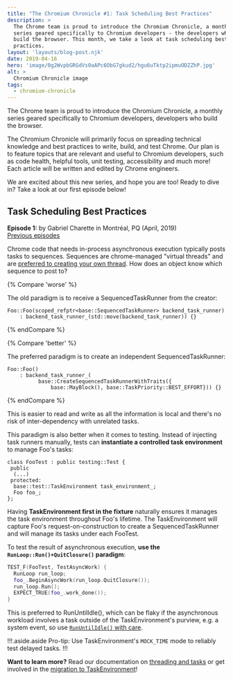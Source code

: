 ```yaml
---
title: "The Chromium Chronicle #1: Task Scheduling Best Practices"
description: >
  The Chrome team is proud to introduce the Chromium Chronicle, a monthly
  series geared specifically to Chromium developers - the developers who
  build the browser. This month, we take a look at task scheduling best
  practices.
layout: 'layouts/blog-post.njk'
date: 2019-04-16
hero: 'image/0g2WvpbGRGdVs0aAPc6ObG7gkud2/hgu6uTktp2ipmuODZZhP.jpg'
alt: >
  Chromium Chronicle image
tags:
  - chromium-chronicle
---
```


The Chrome team is proud to introduce the Chromium Chronicle, a monthly
series geared specifically to Chromium developers, developers who build the
browser.

The Chromium Chronicle will primarily focus on spreading technical knowledge
and best practices to write, build, and test Chrome. Our plan is to feature
topics that are relevant and useful to Chromium developers, such as code
health, helpful tools, unit testing, accessibility and much more! Each article
will be written and edited by Chrome engineers.

We are excited about this new series, and hope you are too! Ready to dive in?
Take a look at our first episode below!

## Task Scheduling Best Practices

**Episode 1:** by Gabriel Charette in Montréal, PQ (April, 2019)<br>
[Previous episodes](/tags/chromium-chronicle/)

Chrome code that needs in-process asynchronous execution typically posts tasks
to sequences. Sequences are chrome-managed "virtual threads" and are
[preferred to creating your own thread][prefer-sequences]. How does an object
know which sequence to post to?

{% Compare 'worse' %}

The old paradigm is to receive a SequencedTaskRunner from the creator:

```cpp/0
Foo::Foo(scoped_refptr<base::SequencedTaskRunner> backend_task_runner)
    : backend_task_runner_(std::move(backend_task_runner)) {}
```

{% endCompare %}

{% Compare 'better' %}

The preferred paradigm is to create an independent SequencedTaskRunner:

```cpp/2-3
Foo::Foo()
    : backend_task_runner_(
          base::CreateSequencedTaskRunnerWithTraits({
              base::MayBlock(), base::TaskPriority::BEST_EFFORT})) {}
```

{% endCompare %}

This is easier to read and write as all the information is local and there's
no risk of inter-dependency with unrelated tasks.

This paradigm is also better when it comes to testing. Instead of injecting
task runners manually, tests can **instantiate a controlled task environment**
to manage Foo's tasks:

```cpp/4
class FooTest : public testing::Test {
 public
  (...)
 protected:
  base::test::TaskEnvironment task_environment_;
  Foo foo_;
};
```

Having **TaskEnvironment first in the fixture** naturally ensures it
manages the task environment throughout Foo's lifetime. The TaskEnvironment
will capture Foo's request-on-construction to create a SequencedTaskRunner and
will manage its tasks under each FooTest.

To test the result of asynchronous execution, **use the
`RunLoop::Run()+QuitClosure()` paradigm**:

```cpp
TEST_F(FooTest, TestAsyncWork) {
  RunLoop run_loop;
  foo_.BeginAsyncWork(run_loop.QuitClosure());
  run_loop.Run();
  EXPECT_TRUE(foo_.work_done());
}
```

This is preferred to RunUntilIdle(), which can be flaky if the asynchronous
workload involves a task outside of the TaskEnvironment's purview,
e.g. a system event, so use [`RunUntilIdle()` with care][run-until-idle-w-care].

!!!.aside.aside
Pro-tip: Use TaskEnvironment's `MOCK_TIME` mode to reliably test delayed
tasks.
!!!

**Want to learn more?** Read our documentation on [threading and tasks][threading-and-tasks]
or get involved in the [migration to TaskEnvironment][task-env]!

[prefer-sequences]: https://chromium.googlesource.com/chromium/src/+/lkgr/docs/threading_and_tasks.md#Prefer-Sequences-to-Threads
[threading-and-tasks]: https://chromium.googlesource.com/chromium/src/+/master/docs/threading_and_tasks.md
[task-env]: https://docs.google.com/document/d/1QabRo8c7D9LsYY3cEcaPQbOCLo8Tu-6VLykYXyl3Pkk/edit
[run-until-idle-w-care]: https://cs.chromium.org/chromium/src/base/test/task_environment.h?type=cs&q="void+RunUntilIdle()"+WARNING+case:yes&sq=package:chromium&g=0
